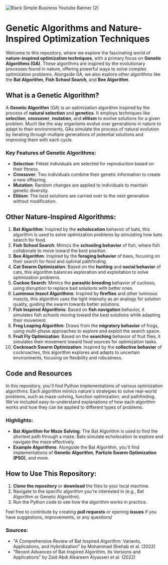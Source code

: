 ![Black Simple Business Youtube Banner (2)](https://github.com/user-attachments/assets/f42678bf-2162-4df9-ae4c-a1a07a0f1a34)

# Genetic Algorithms and Nature-Inspired Optimization Techniques

Welcome to this repository, where we explore the fascinating world of **nature-inspired optimization techniques**, with a primary focus on **Genetic Algorithms (GA)**. These algorithms are inspired by the evolutionary processes found in nature, offering powerful ways to solve complex optimization problems. Alongside GA, we also explore other algorithms like the **Bat Algorithm**, **Fish School Search**, and **Bee Algorithm**.

## What is a Genetic Algorithm?

A **Genetic Algorithm** (GA) is an optimization algorithm inspired by the process of **natural selection** and **genetics**. It employs techniques like **selection**, **crossover**, **mutation**, and **elitism** to evolve solutions for a given problem. Much like the way organisms evolve over generations in nature to adapt to their environments, GAs simulate the process of natural evolution by iterating through multiple generations of potential solutions and improving them with each cycle.

### Key Features of Genetic Algorithms:
- **Selection**: Fittest individuals are selected for reproduction based on their fitness.
- **Crossover**: Two individuals combine their genetic information to create a new offspring.
- **Mutation**: Random changes are applied to individuals to maintain genetic diversity.
- **Elitism**: The best solutions are carried over to the next generation without modification.

## Other Nature-Inspired Algorithms:

1. **Bat Algorithm**: Inspired by the **echolocation** behavior of bats, this algorithm is used to solve optimization problems by simulating how bats search for food.
2. **Fish School Search**: Mimics the **schooling behavior** of fish, where fish collaborate to move toward the best position.
3. **Bee Algorithm**: Inspired by the **foraging behavior** of bees, focusing on their search for food and optimal pathfinding.
4. **Cat Swarm Optimization**: Based on the **hunting** and **social behavior** of cats, this algorithm balances exploration and exploitation to solve optimization problems.
5. **Cuckoo Search**: Mimics the **parasitic breeding** behavior of cuckoos, using disruption to replace bad solutions with better ones.
6. **Luminous Insect Algorithms**: Inspired by **fireflies** and other luminous insects, this algorithm uses the light intensity as an analogy for solution quality, guiding the swarm towards better solutions.
7. **Fish Inspired Algorithms**: Based on **fish navigation** behavior, it simulates fish schools moving toward the best solutions while adapting their movement.
8. **Frog Leaping Algorithm**: Draws from the **migratory behavior** of frogs, using multi-phase approaches to explore and exploit the search space.
9. **Fruit Fly Optimization**: Based on the **searching** behavior of fruit flies, it simulates their movement toward food sources for optimization tasks.
10. **Cockroach Swarm Optimization**: Inspired by the **collective behavior** of cockroaches, this algorithm explores and adapts to uncertain environments, focusing on flexibility and robustness.


## Code and Resources

In this repository, you'll find Python implementations of various optimization algorithms. Each algorithm mimics nature's strategies to solve real-world problems, such as maze-solving, function optimization, and pathfinding. We've included easy-to-understand explanations of how each algorithm works and how they can be applied to different types of problems.

### Highlights:
- **Bat Algorithm for Maze Solving**: The Bat Algorithm is used to find the shortest path through a maze. Bats simulate echolocation to explore and navigate the maze effectively.
- **Example Algorithms**: Alongside the Bat Algorithm, you'll find implementations of **Genetic Algorithm**, **Particle Swarm Optimization (PSO)**, and more.

## How to Use This Repository:

1. **Clone the repository** or **download** the files to your local machine.
2. Navigate to the specific algorithm you're interested in (e.g., Bat Algorithm or Genetic Algorithm).
3. Run the Python code to see how the algorithm works in practice.

Feel free to contribute by creating **pull requests** or opening **issues** if you have suggestions, improvements, or any questions!

### Sources:
- "A Comprehensive Review of Bat Inspired Algorithm: Variants, Applications, and Hybridization" by Mohammad Shehab et al. (2022)
- "Recent Advances of Bat-Inspired Algorithm, Its Versions and Applications" by Zaid Abdi Alkareem Alyasseri et al. (2022)
